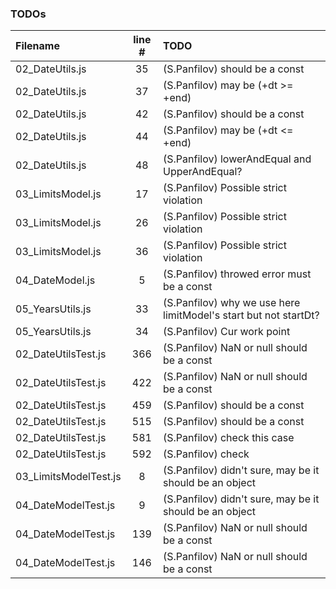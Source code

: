 ### TODOs
| Filename | line # | TODO
|:------|:------:|:------
| 02_DateUtils.js | 35 | (S.Panfilov) should be a const
| 02_DateUtils.js | 37 | (S.Panfilov) may be (+dt >= +end)
| 02_DateUtils.js | 42 | (S.Panfilov) should be a const
| 02_DateUtils.js | 44 | (S.Panfilov) may be (+dt <= +end)
| 02_DateUtils.js | 48 | (S.Panfilov) lowerAndEqual and UpperAndEqual?
| 03_LimitsModel.js | 17 | (S.Panfilov) Possible strict violation
| 03_LimitsModel.js | 26 | (S.Panfilov) Possible strict violation
| 03_LimitsModel.js | 36 | (S.Panfilov) Possible strict violation
| 04_DateModel.js | 5 | (S.Panfilov) throwed error must be a const
| 05_YearsUtils.js | 33 | (S.Panfilov) why we use here limitModel's start but not startDt?
| 05_YearsUtils.js | 34 | (S.Panfilov) Cur work point
| 02_DateUtilsTest.js | 366 | (S.Panfilov) NaN or null should be a const
| 02_DateUtilsTest.js | 422 | (S.Panfilov) NaN or null should be a const
| 02_DateUtilsTest.js | 459 | (S.Panfilov) should be a const
| 02_DateUtilsTest.js | 515 | (S.Panfilov) should be a const
| 02_DateUtilsTest.js | 581 | (S.Panfilov) check this case
| 02_DateUtilsTest.js | 592 | (S.Panfilov) check
| 03_LimitsModelTest.js | 8 | (S.Panfilov) didn't sure, may be it should be an object
| 04_DateModelTest.js | 9 | (S.Panfilov) didn't sure, may be it should be an object
| 04_DateModelTest.js | 139 | (S.Panfilov) NaN or null should be a const
| 04_DateModelTest.js | 146 | (S.Panfilov) NaN or null should be a const